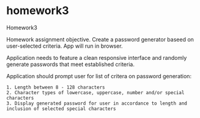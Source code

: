 # homework3
Homework3

Homework assignment objective. Create a password generator baseed on user-selected criteria. App will run in browser.

Application needs to feature a clean responsive interface and randomly generate passwords that meet established criteria.

Application should prompt user for list of critera on password generation:

    1. Length between 8 - 128 characters
    2. Character types of lowercase, uppercase, number and/or special characters
    3. Display generated password for user in accordance to length and inclusion of selected special characters
